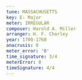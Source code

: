```yaml
---
tune: MASSACHUSETTS
key: E♭ Major
meter: IRREGULAR
composer: Harold A. Miller
arranger: H. F. Chorley
year: 1700-1760
anacrusis: 0
meter_error: '0'
time_signature: 3/4
meterError: 0
timeSignature: 4/4
---
```

